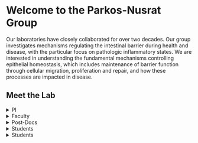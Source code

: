 # Welcome to the Parkos-Nusrat Group

Our laboratories have closely collaborated for over two decades. Our group investigates mechanisms regulating the intestinal barrier during health and disease, with the particular focus on pathologic inflammatory states. We are interested in understanding the fundamental mechanisms controlling epithelial homeostasis, which includes maintenance of barrier function through cellular migration, proliferation and repair, and how these processes are impacted in disease.

## **Meet the Lab**
<details>
<summary>PI</summary>
  
  [Charles Parkos, MD, PhD](https://www.pathology.med.umich.edu/faculty/cparkos)
  
  [Asma Nusrat, MD](https://www.pathology.med.umich.edu/faculty/anusrat)
  
</details>

<details>
<summary>Faculty</summary>
  
  [Miguel Quiros, PhD](https://www.pathology.med.umich.edu/faculty/mquirosq)
  
  [Jennifer Brazil, PhD](https://www.pathology.med.umich.edu/faculty/brazilj)
  
  [Vicky Garcia-Hernandez, PhD](https://www.pathology.med.umich.edu/directory/vgarciah)
  
  [Shuling Fan, PhD](https://www.pathology.med.umich.edu/directory/shulingf)
  
  [Arturo Raya-Sandino, PhD](https://www.pathology.med.umich.edu/faculty/jrayasan)
  
</details>

<details>
<summary>Post-Docs</summary>
  
  [Jael Miranda-Guzman, PhD](https://www.pathology.med.umich.edu/directory/jaelmi)
  
  [Armando Montoya-Garcia, PhD](https://www.pathology.med.umich.edu/directory/marmando)
  
  [Sandhya Padmanabhan, PhD](https://www.pathology.med.umich.edu/directory/pasandhy)
  
  [Saranyaraajan Varadarajan, PhD](https://www.pathology.med.umich.edu/directory/varadars)
  
  [Zach Wilson, PhD](https://www.pathology.med.umich.edu/faculty/wilsonza)

  [Natasha Golovchenko, PhD](https://www.pathology.med.umich.edu/directory/nbgol)
  
</details>

<details>
<summary>Students</summary>
  
  [Rodolfo Ismael Cabrera-Silva, MSc](https://www.pathology.med.umich.edu/directory/ricsilva)
  
</details>

<details>
<summary>Students</summary>
  
  [Dylan Fink, BS](https://www.pathology.med.umich.edu/directory/dyfink)
  
  [Yelitzza Aguilar, BS](https://www.pathology.med.umich.edu/directory/aguilary)
  
</details>

